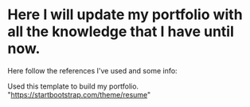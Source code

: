 # Here I will update my portfolio with all the knowledge that I have until now.
  
Here follow the references I've used and some info:
  
Used this template to build my portfolio.
"https://startbootstrap.com/theme/resume"
